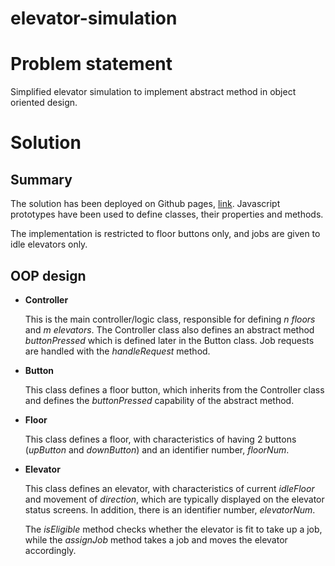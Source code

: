 # elevator-simulation

# Problem statement
Simplified elevator simulation to implement abstract method in object oriented design.

# Solution
## Summary
The solution has been deployed on Github pages, [link](http://arjun27.github.io/elevator-simulation/). Javascript prototypes have been used to define classes, their properties and methods.

The implementation is restricted to floor buttons only, and jobs are given to idle elevators only.

## OOP design
* __Controller__

  This is the main controller/logic class, responsible for defining _n floors_ and _m elevators_. The Controller class also defines an abstract method _buttonPressed_ which is defined later in the Button class. Job requests are handled with the _handleRequest_ method.
* __Button__

  This class defines a floor button, which inherits from the Controller class and defines the _buttonPressed_ capability of the abstract method.
* __Floor__

  This class defines a floor, with characteristics of having 2 buttons (_upButton_ and _downButton_) and an identifier number, _floorNum_.
* __Elevator__

  This class defines an elevator, with characteristics of current _idleFloor_ and movement of _direction_, which are typically displayed on the elevator status screens. In addition, there is an identifier number, _elevatorNum_.

  The _isEligible_ method checks whether the elevator is fit to take up a job, while the _assignJob_ method takes a job and moves the elevator accordingly.